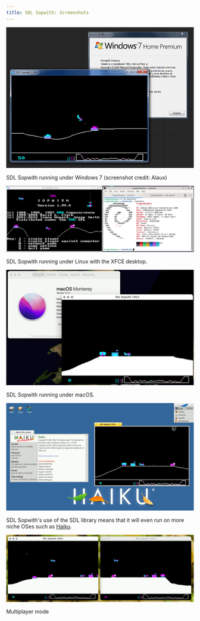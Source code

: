 ```yaml
---
title: SDL Sopwith: Screenshots
---
```


![Screenshot, Windows 7](sshot/sopwith-win7.png)

SDL Sopwith running under Windows 7 (screenshot credit: Alaux)

![Screenshot, Linux XFCE](sshot/sopwith-linux-xfce.png)

SDL Sopwith running under Linux with the XFCE desktop.

![Screenshot, macOS](sshot/sopwith-macos.png)

SDL Sopwith running under macOS.

![Screenshot, Haiku](sshot/sopwith-haiku.png)

SDL Sopwith's use of the SDL library means that it will even run on more
niche OSes such as [Haiku](https://www.haiku-os.org/).

![Screenshot, multiplayer](sshot/sopwith-multi.png)

Multiplayer mode

